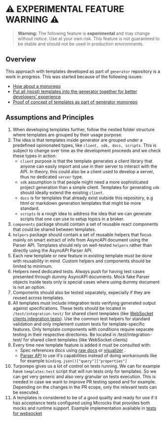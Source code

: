 # ⚠️ **EXPERIMENTAL FEATURE WARNING** ⚠️

> **Warning:** The following feature is **experimental** and may change without notice. Use at your own risk. This feature is not guaranteed to be stable and should not be used in production environments.


## Overview

This approach with templates developed as part of `generator` repository is a work in progress. This was started because of the following issues:
- [How about a monorepo](https://github.com/asyncapi/generator/issues/1044)
- [Put all (most) templates into the generator together for better developers' experience](https://github.com/asyncapi/generator/issues/1249)
- [Proof of concept of templates as part of generator monorepo](https://github.com/asyncapi/generator/issues/1269)

## Assumptions and Principles

1. When developing templates further, follow the nested folder structure where templates are grouped by their usage purpose. 
2. The idea is that templates inside generator are grouped under a predefined opinionated types, like `client, sdk, docs, scripts`. This is subject to change over time as the development proceeds and we check these types in action:
    - `client` purpose is that the template generates a client library that anyone can easily import and use in their server to interact with the API. In theory, this could also be a client used to develop a server, thus no dedicated `server` type.
    - `sdk` assumption is that people might need a more sophisticated project generation than a simple client. Templates for generating `sdk` should ideally extend the existing `client`.
    - `docs` is for templates that already exist outside this repository, e.g html or markdown generation templates that might be more standard.
    - `scripts` is a rough idea to address the idea that we can generate scripts that one can use to setup topics in a broker.
3. `components` package should contain a set of reusable react components that could be shared between templates.
4. `helpers` package should contain a set of reusable helpers that focus mainly on smart extract of info from AsyncAPI document using the Parser API. Templates should rely on well-tested `helpers` rather than directly using the AsyncAPI Parser API.
5. Each new template or new feature in existing template must be done with reusability in mind. Custom helpers and components should be limited to minimum.
6. Helpers need dedicated tests. Always push for having test cases presented through dummy AsyncAPI documents. Mock fake Parser objects inside tests only is special cases where using dummy document is not an option.
7. Components should also be tested separately, expecially if they are reused across templates.
8. All templates must include integration tests verifying generated output against specifications. These tests should be located in `/test/integration-test/` for shared client templates (like [WebSocket clients integration tests]((https://github.com/asyncapi/generator/tree/master/packages/templates/clients/websocket/test/integration-test))). Use the common test helpers for standard validation and only implement custom tests for template-specific features. Only template components with conditions require separate testing in their respective directories.
Be located in /test/integration-test/ for shared client templates (like WebSocket clients)
9. Every time new template feature is added it must be consulted with:
   - Spec references docs using [raw docs](https://www.asyncapi.com/docs/reference/specification/v3.0.0) or [visualizer](https://www.asyncapi.com/docs/reference/specification/v3.0.0-explorer) .
   - [Parser API](https://github.com/asyncapi/parser-api/blob/master/docs/api.md) to use it's capabilities instead of doing workarounds like for example `binding.json()["query"]["properties"]`
10. Turporepo gives us a lot of control on tests running. We can for example have `templates:test` script that will run tests only for templates. So we can get very generic and also very granular on tests execution. This is needed in case we want to improve PR testing speed and for example. Depending on the changes in the PR scope, only the relevant tests can be executed.
11. A templates is considered to be of a good quality and ready for use if it has acceptance tests configured using Microcks that provides both mocks and runtime support. Example implementation available in [tests for websocket](/packages/templates/clients/websocket/test)

